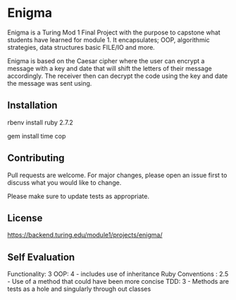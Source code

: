 # Enigma

Enigma is a Turing Mod 1 Final Project with the purpose to capstone what students have learned for module 1. It encapsulates; OOP, algorithmic strategies, data structures basic FILE/IO and more.

Enigma is based on the Caesar cipher where the user can encrypt a message with a key and date that will shift the letters of their message accordingly. The receiver then can decrypt the code using the key and date the message was sent using.

## Installation

rbenv install ruby 2.7.2  

gem install time cop

## Contributing
Pull requests are welcome. For major changes, please open an issue first to discuss what you would like to change.

Please make sure to update tests as appropriate.

## License

https://backend.turing.edu/module1/projects/enigma/

## Self Evaluation
Functionality: 3
OOP: 4 - includes use of inheritance
Ruby Conventions : 2.5 - Use of a method that could have been more concise
TDD: 3 - Methods are tests as a hole and singularly through out classes
